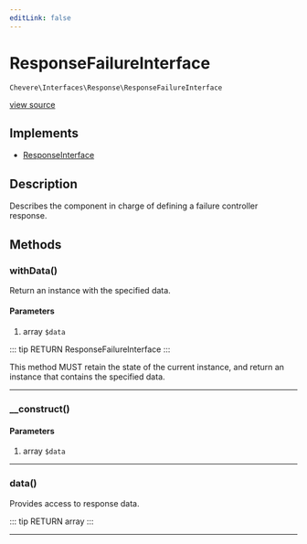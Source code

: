 ```yaml
---
editLink: false
---
```


# ResponseFailureInterface

`Chevere\Interfaces\Response\ResponseFailureInterface`

[view source](https://github.com/chevere/chevere/blob/master/interfaces/Response/ResponseFailureInterface.php)

## Implements

- [ResponseInterface](./ResponseInterface.md)

## Description

Describes the component in charge of defining a failure controller response.

## Methods

### withData()

Return an instance with the specified data.

#### Parameters

1. array `$data`

::: tip RETURN
ResponseFailureInterface
:::

This method MUST retain the state of the current instance, and return
an instance that contains the specified data.

---

### __construct()

#### Parameters

1. array `$data`

---

### data()

Provides access to response data.

::: tip RETURN
array
:::

---

